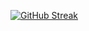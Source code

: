 [![GitHub Streak](https://streak-stats.demolab.com?user=faraazmohsin&theme=nightowl)](https://git.io/streak-stats)
